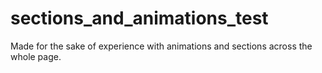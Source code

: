 # sections_and_animations_test

Made for the sake of experience with animations and sections across the whole page.